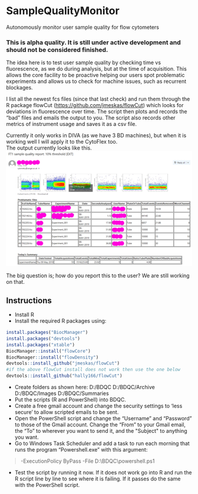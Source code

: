 # SampleQualityMonitor
Autonomously monitor user sample quality for flow cytometers

### This is alpha quality.  It is still under active development and should not be considered finished.

The idea here is to test user sample quality by checking time vs fluorescence, as we do during analysis, but at the time of acquisition.  This allows the core facility to be proactive helping our users spot problematic experiments and allows us to check for machine issues, such as recurrent blockages. 

I list all the newest fcs files (since that last check) and run them through the R package flowCut (https://github.com/jmeskas/flowCut) which looks for deviations in fluorescence over time.  The script then plots and records the “bad” files and emails the output to you.  The script also records other metrics of instrument usage and saves it as a csv file. 

Currently it only works in DIVA (as we have 3 BD machines), but when it is working well I will apply it to the CytoFlex too.  
The output currently looks like this.
![example image](/example.png)

The big question is; how do you report this to the user?  We are still working on that.

## Instructions
* Install R
* Install the required R packages using:
```R
install.packages("BiocManager")
install.packages("devtools")
install.packages("xtable")
BiocManager::install("flowCore")
BiocManager::install("flowDensity")
devtools::install_github("jmeskas/flowCut")
#if the above flowCut install does not work then use the one below
devtools::install_github("hally166/flowCut")
```
* Create folders as shown here:
    D:/BDQC
    D:/BDQC/Archive
    D:/BDQC/Images
    D:/BDQC/Summaries
* Put the scripts (R and PowerShell) into BDQC.
* Create a free gmail account and change the security settings to ‘less secure’ to allow scripted emails to be sent.
* Open the PowerShell script and change the “Username” and “Password” to those of the Gmail account.  Change the “From” to your Gmail email, the “To” to wherever you want to send it, and the "Subject" to anything you want.
* Go to Windows Task Scheduler and add a task to run each morning that runs the program “Powershell.exe” with this argument:
> -ExecutionPolicy ByPass -File D:\BDQC\powershell.ps1
* Test the script by running it now.  If it does not work go into R and run the R script line by line to see where it is failing.  If it passes do the same with the PowerShell script.
